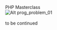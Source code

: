 PHP Masterclass
<br>
![Alt prog_problem_01](/php-masterclass-helpers/images/prog_problem_01.jpg?raw=true "Prog. problem 01")
<br><br>
to be continued
